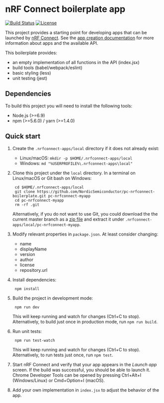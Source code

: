# nRF Connect boilerplate app

[![Build Status](https://dev.azure.com/NordicSemiconductor/Wayland/_apis/build/status/pc-nrfconnect-boilerplate?branchName=master)](https://dev.azure.com/NordicSemiconductor/Wayland/_build/latest?definitionId=10&branchName=master)
[![License](https://img.shields.io/badge/license-Modified%20BSD%20License-blue.svg)](LICENSE)

This project provides a starting point for developing apps that can be launched by [nRF Connect](https://github.com/NordicSemiconductor/pc-nrfconnect-core). See the [app creation documentation](https://github.com/NordicSemiconductor/pc-nrfconnect-core#creating-apps) for more information about apps and the available API.

This boilerplate provides:

- an empty implementation of all functions in the API (index.jsx)
- build tools (babel/webpack/eslint)
- basic styling (less)
- unit testing (jest)

## Dependencies

To build this project you will need to install the following tools:

* Node.js (>=6.9)
* npm (>=5.6.0) / yarn (>=1.4.0)

## Quick start

1. Create the `.nrfconnect-apps/local` directory if it does not already exist:

    * Linux/macOS: `mkdir -p $HOME/.nrfconnect-apps/local`
    * Windows: `md "%USERPROFILE%\.nrfconnect-apps\local"`

2. Clone this project under the `local` directory. In a terminal on Linux/macOS or Git bash on Windows:

        cd $HOME/.nrfconnect-apps/local
        git clone https://github.com/NordicSemiconductor/pc-nrfconnect-boilerplate.git pc-nrfconnect-myapp
        cd pc-nrfconnect-myapp
        rm -rf .git

    Alternatively, if you do not want to use Git, you could download the the current master branch as a [zip file](https://github.com/NordicSemiconductor/pc-nrfconnect-boilerplate/archive/master.zip) and extract it under `.nrfconnect-apps/local/pc-nrfconnect-myapp`.

3. Modify relevant properties in `package.json`. At least consider changing:

    * name
    * displayName
    * version
    * author
    * license
    * repository.url

4. Install dependencies:

        npm install

5. Build the project in development mode:

        npm run dev

    This will keep running and watch for changes (Ctrl+C to stop). Alternatively, to build just once in production mode, run `npm run build`.

6. Run unit tests:

        npm run test-watch

    This will keep running and watch for changes (Ctrl+C to stop). Alternatively, to run tests just once, run `npm test`.

7. Start nRF Connect and verify that your app appears in the *Launch app* screen. If the build was successful, you should be able to launch it. Chrome Developer Tools can be opened by pressing Ctrl+Alt+I (Windows/Linux) or Cmd+Option+I (macOS).

8. Add your own implementation in `index.jsx` to adjust the behavior of the app.
